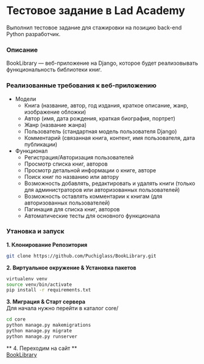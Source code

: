 # Тестовое задание в Lad Academy
Выполнил тестовое задание для стажировки на позицию back-end Python разработчик.
### Описание
BookLibrary — веб-приложение на Django, которое будет реализовывать функциональность библиотеки книг.
### Реализованные требования к веб-приложению
 - Модели
    - Книга (название, автор, год издания, краткое описание, жанр, изображение обложки)
    - Автор (имя, дата рождения, краткая биография, портрет)
    - Жанр (название жанра)
    - Пользователь (стандартная модель пользователя Django)
    - Комментарий (связанная книга, контент, имя пользователя, дата публикации)
- Функционал
	- Регистрация/Авторизация пользователей
	- Просмотр списка книг, авторов
	- Просмотр детальной информации о книге, авторе
	- Поиск книг по названию или автору
	- Возможность добавлять, редактировать и удалять книги (только для администраторов или авторизованных пользователей)
	- Возможность оставлять комментарии к книгам (для авторизованных пользователей)
	- Пагинация для списка книг, авторов
	- Автоматические тесты для основного функционала
### Утановка и запуск
**1. Клонирование Репозитория**
```sh
git clone https://github.com/Puchiglass/BookLibrary.git
```
**2. Виртуальное окружение & Установка пакетов**
```sh
virtualenv venv
source venv/bin/activate
pip install -r requirements.txt
```
**3. Миграция & Старт сервера**  
Для начала нужно перейти в каталог core/
```sh
cd core
python manage.py makemigrations
python manage.py migrate
python manage.py runserver
```
** 4. Переходим на сайт **  
[BookLibrary](http://127.0.0.1:8000/)
